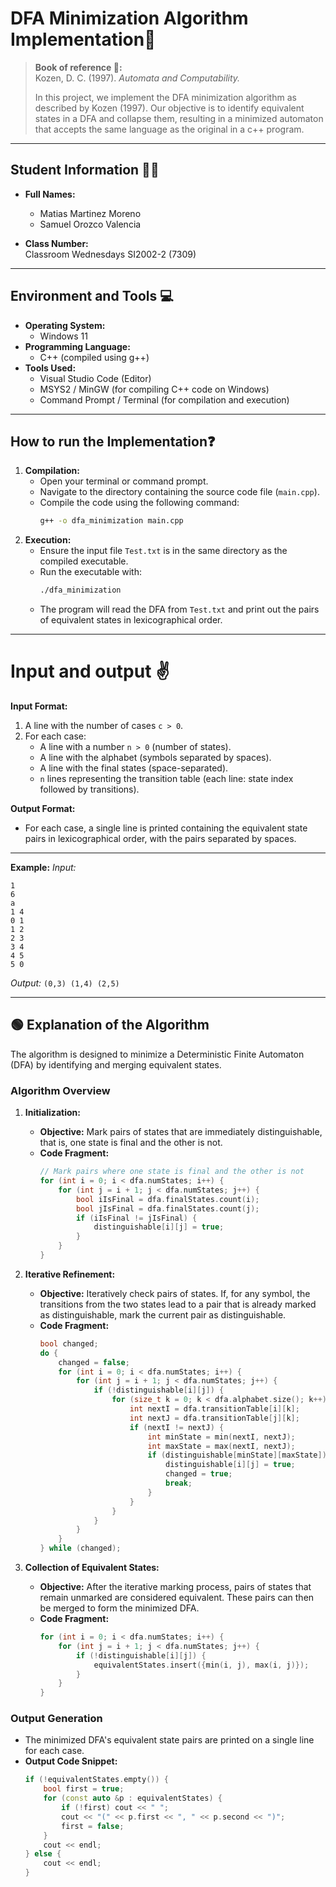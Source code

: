 
# DFA Minimization Algorithm Implementation🚀

> **Book of reference 🧾:**  
> Kozen, D. C. (1997). *Automata and Computability.*  
>  
> In this project, we implement the DFA minimization algorithm as described by Kozen (1997). Our objective is to identify equivalent states in a DFA and collapse them, resulting in a minimized automaton that accepts the same language as the original in a c++ program.
> 
---
## Student Information 👨‍🎓

- **Full Names:**  
  - Matias Martinez Moreno
  - Samuel Orozco Valencia

- **Class Number:**  
  Classroom Wednesdays SI2002-2 (7309)

---
## Environment and Tools 💻
- **Operating System:**  
  - Windows 11
- **Programming Language:**  
  - C++ (compiled using g++)
- **Tools Used:**  
  - Visual Studio Code (Editor)  
  - MSYS2 / MinGW (for compiling C++ code on Windows)  
  - Command Prompt / Terminal (for compilation and execution)
---
## How to run the Implementation❓

1. **Compilation:**
   - Open your terminal or command prompt.
   - Navigate to the directory containing the source code file (`main.cpp`).
   - Compile the code using the following command:
     ```sh
     g++ -o dfa_minimization main.cpp
     ```
2. **Execution:**
   - Ensure the input file `Test.txt` is in the same directory as the compiled executable.
   - Run the executable with:
     ```sh
     ./dfa_minimization
     ```
   - The program will read the DFA from `Test.txt` and print out the pairs of equivalent states in lexicographical order.
---
# Input and output ✌️
**Input Format:**

1. A line with the number of cases `c > 0`.
2. For each case:
   - A line with a number `n > 0` (number of states).
   - A line with the alphabet (symbols separated by spaces).
   - A line with the final states (space-separated).
   - `n` lines representing the transition table (each line: state index followed by transitions).

**Output Format:**
- For each case, a single line is printed containing the equivalent state pairs in lexicographical order, with the pairs separated by spaces.
---
**Example:**
*Input:*
```
1
6
a
1 4
0 1
1 2
2 3
3 4
4 5
5 0
```
*Output:*
`(0,3) (1,4) (2,5)`

---
## 🟢 Explanation of the Algorithm 

The algorithm is designed to minimize a Deterministic Finite Automaton (DFA) by identifying and merging equivalent states. 

### **Algorithm Overview**

1. **Initialization:**
   - **Objective:** Mark pairs of states that are immediately distinguishable, that is, one state is final and the other is not.
   - **Code Fragment:**
     ```cpp
     // Mark pairs where one state is final and the other is not
     for (int i = 0; i < dfa.numStates; i++) {
         for (int j = i + 1; j < dfa.numStates; j++) {
             bool iIsFinal = dfa.finalStates.count(i);
             bool jIsFinal = dfa.finalStates.count(j);
             if (iIsFinal != jIsFinal) {
                 distinguishable[i][j] = true;
             }
         }
     }
     ```

2. **Iterative Refinement:**
   - **Objective:** Iteratively check pairs of states. If, for any symbol, the transitions from the two states lead to a pair that is already marked as distinguishable, mark the current pair as distinguishable.
   - **Code Fragment:**
     ```cpp
     bool changed;
     do {
         changed = false;
         for (int i = 0; i < dfa.numStates; i++) {
             for (int j = i + 1; j < dfa.numStates; j++) {
                 if (!distinguishable[i][j]) {
                     for (size_t k = 0; k < dfa.alphabet.size(); k++) {
                         int nextI = dfa.transitionTable[i][k];
                         int nextJ = dfa.transitionTable[j][k];
                         if (nextI != nextJ) {
                             int minState = min(nextI, nextJ);
                             int maxState = max(nextI, nextJ);
                             if (distinguishable[minState][maxState]) {
                                 distinguishable[i][j] = true;
                                 changed = true;
                                 break;
                             }
                         }
                     }
                 }
             }
         }
     } while (changed);
     ```

3. **Collection of Equivalent States:**
   - **Objective:** After the iterative marking process, pairs of states that remain unmarked are considered equivalent. These pairs can then be merged to form the minimized DFA.
   - **Code Fragment:**
     ```cpp
     for (int i = 0; i < dfa.numStates; i++) {
         for (int j = i + 1; j < dfa.numStates; j++) {
             if (!distinguishable[i][j]) {
                 equivalentStates.insert({min(i, j), max(i, j)});
             }
         }
     }
     ```

### **Output Generation**

- The minimized DFA's equivalent state pairs are printed on a single line for each case.
- **Output Code Snippet:**
  ```cpp
  if (!equivalentStates.empty()) {
      bool first = true;
      for (const auto &p : equivalentStates) {
          if (!first) cout << " ";
          cout << "(" << p.first << ", " << p.second << ")";
          first = false;
      }
      cout << endl;
  } else {
      cout << endl;
  }



